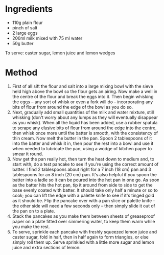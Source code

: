 Ingredients
===========
  * 110g plain flour
  * pinch of salt
  * 2 large eggs
  * 200ml milk mixed with 75 ml water
  * 50g butter

To serve:
caster sugar, lemon juice and lemon wedges


Method
======

 1. First of all sift the flour and salt into a large mixing bowl with the sieve held high above the bowl so the flour gets an airing. Now make a well in the centre of the flour and break the eggs into it. Then begin whisking the eggs – any sort of whisk or even a fork will do – incorporating any bits of flour from around the edge of the bowl as you do so.
 2. Next, gradually add small quantities of the milk and water mixture, still whisking (don't worry about any lumps as they will eventually disappear as you whisk). When all the liquid has been added, use a rubber spatula to scrape any elusive bits of flour from around the edge into the centre, then whisk once more until the batter is smooth, with the consistency of thin cream. Now melt the butter in the pan. Spoon 2 tablespoons of it into the batter and whisk it in, then pour the rest into a bowl and use it when needed to lubricate the pan, using a wodge of kitchen paper to smear it round.
 3. Now get the pan really hot, then turn the heat down to medium and, to start with, do a test pancake to see if you're using the correct amount of batter. I find 2 tablespoons about right for a 7 inch (18 cm) pan and 3 tablespoons for an 8 inch (20 cm) pan. It's also helpful if you spoon the batter into a ladle so it can be poured into the hot pan in one go. As soon as the batter hits the hot pan, tip it around from side to side to get the base evenly coated with batter. It should take only half a minute or so to cook; you can lift the edge with a palette knife to see if it's tinged gold as it should be. Flip the pancake over with a pan slice or palette knife – the other side will need a few seconds only – then simply slide it out of the pan on to a plate.
 4. Stack the pancakes as you make them between sheets of greaseproof paper on a plate fitted over simmering water, to keep them warm while you make the rest.
 5. To serve, sprinkle each pancake with freshly squeezed lemon juice and caster sugar, fold in half, then in half again to form triangles, or else simply roll them up. Serve sprinkled with a little more sugar and lemon juice and extra sections of lemon.

